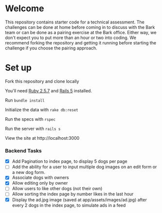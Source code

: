 # Welcome

This repository contains starter code for a technical assessment. The challenges can be done at home before coming in to discuss with the Bark team or can be done as a pairing exercise at the Bark office. Either way, we don't expect you to put more than an hour or two into coding. We recommend forking the repository and getting it running before starting the challenge if you choose the pairing approach.

# Set up

Fork this repository and clone locally

You'll need [Ruby 2.5.7](https://rvm.io/rvm/install) and [Rails 5](https://guides.rubyonrails.org/v5.2/getting_started.html) installed.

Run `bundle install`

Initialize the data with `rake db:reset`

Run the specs with `rspec`

Run the server with `rails s`

View the site at http://localhost:3000

### Backend Tasks

- [x] Add Pagination to index page, to display 5 dogs per page
- [ ] Add the ability for a user to input multiple dog images on an edit form or a new dog form.
- [x] Associate dogs with owners
- [x] Allow editing only by owner
- [ ] Allow users to like other dogs (not their own)
- [ ] Allow sorting the index page by number likes in the last hour
- [x] Display the ad.jpg image (saved at app/assets/images/ad.jpg) after every 2 dogs in the index page, to simulate ads in a feed
